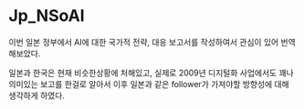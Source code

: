 # Jp_NSoAI

이번 일본 정부에서 AI에 대한  국가적 전략, 대응 보고서를 작성하여서 관심이 있어 번역해보았다.

일본과 한국은 현재 비슷한상황에 처해있고, 실제로 2009년 디지털화 사업에서도 꽤나 의미있는 보고를 한걸로 알아서 이후 일본과 같은 follower가 가져야할 방향성에 대해 생각하게 하였다.
